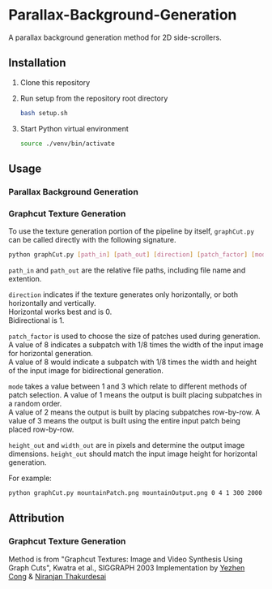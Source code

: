 # Parallax-Background-Generation

A parallax background generation method for 2D side-scrollers.

## Installation

1. Clone this repository

2. Run setup from the repository root directory

   ```bash
   bash setup.sh
   ```

3. Start Python virtual environment

   ```bash
   source ./venv/bin/activate
   ```

## Usage
### Parallax Background Generation
### Graphcut Texture Generation
To use the texture generation portion of the pipeline by itself, `graphCut.py` can be called directly with the following signature.
```bash
python graphCut.py [path_in] [path_out] [direction] [patch_factor] [mode] [height_out] [width_out]
```
`path_in` and `path_out` are the relative file paths, including file name and extention.

`direction` indicates if the texture generates only horizontally, or both horizontally and vertically.  
Horizontal works best and is 0.  
Bidirectional is 1.

`patch_factor` is used to choose the size of patches used during generation. 
A value of 8 indicates a subpatch with 1/8 times the width of the input image for horizontal generation.  
A value of 8 would indicate a subpatch with 1/8 times the width and height of the input image for bidirectional generation.

`mode` takes a value between 1 and 3 which relate to different methods of patch selection. 
A value of 1 means the output is built placing subpatches in a random order.  
A value of 2 means the output is built by placing subpatches row-by-row. 
A value of 3 means the output is built using the entire input patch being placed row-by-row.

`height_out` and `width_out` are in pixels and determine the output image dimensions.  `height_out` should match the input image height for horizontal generation.

For example:
```bash
python graphCut.py mountainPatch.png mountainOutput.png 0 4 1 300 2000
```

## Attribution
### Graphcut Texture Generation
Method is from "Graphcut Textures: Image and Video Synthesis Using Graph Cuts",  Kwatra et al., SIGGRAPH 2003
Implementation by [Yezhen Cong](https://github.com/THU17cyz/GraphCut) & [Niranjan Thakurdesai](github.com/niranjantdesai/image-blending-graphcuts)

